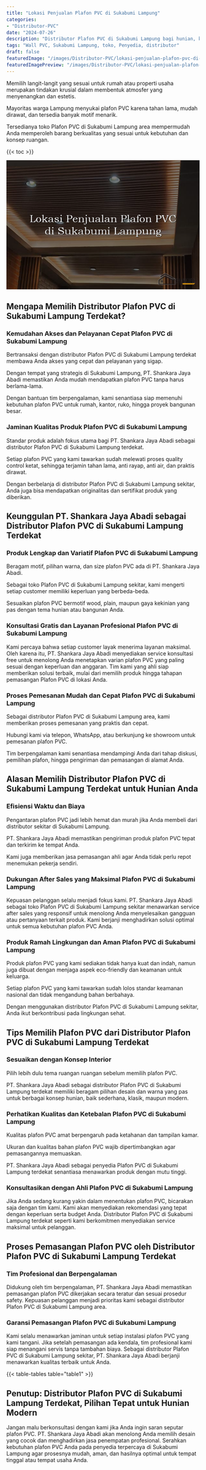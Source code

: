 ```yaml
---
title: "Lokasi Penjualan Plafon PVC di Sukabumi Lampung"
categories:
- "Distributor-PVC"
date: "2024-07-26"
description: "Distributor Plafon PVC di Sukabumi Lampung bagi hunian, kantor, dan toko. Produk terbaik, pilihan motif, variasi warna menarik, beserta layanan penempatan dikerjakan oleh tim ahli serta jaminan resmi!|Jasa distribusi Plafon PVC di Sukabumi Lampung untuk keperluan rumah, kantor, atau ritel, dengan material berkualitas dan pemasangan oleh teknisi profesional dan jaminan resmi.|Pilihan Plafon PVC di Sukabumi Lampung yang terpercaya untuk hunian, office, serta ritel, bersama material berkualitas dan pemasangan oleh tenaga ahli ahli dan kepastian resmi.|Penjualan Plafon PVC di Sukabumi Lampung untuk hunian, perkantoran, serta toko, dengan panel berkualitas dan instalasi ditangani oleh tenaga ahli ahli, disertai dengan jaminan resmi.}"
tags: "Wall PVC, Sukabumi Lampung, toko, Penyedia, distributor"
draft: false
featuredImage: "/images/Distributor-PVC/lokasi-penjualan-plafon-pvc-di-sukabumi-lampung.png"
featuredImagePreview: "/images/Distributor-PVC/lokasi-penjualan-plafon-pvc-di-sukabumi-lampung.png"
---
```


Memilih langit-langit yang sesuai untuk rumah atau properti usaha merupakan tindakan krusial dalam membentuk atmosfer yang menyenangkan dan estetis.

Mayoritas warga Lampung menyukai plafon PVC karena tahan lama, mudah dirawat, dan tersedia banyak motif menarik.

Tersedianya toko Plafon PVC di Sukabumi Lampung area mempermudah Anda memperoleh barang berkualitas yang sesuai untuk kebutuhan dan konsep ruangan.

{{< toc >}}

![Lokasi Penjualan Plafon PVC di Sukabumi Lampung](/images/Distributor-PVC/Lokasi-Penjualan-Plafon-PVC-di-Sukabumi-Lampung.png)

## Mengapa Memilih Distributor Plafon PVC di Sukabumi Lampung Terdekat?

### Kemudahan Akses dan Pelayanan Cepat Plafon PVC di Sukabumi Lampung

Bertransaksi dengan distributor Plafon PVC di Sukabumi Lampung terdekat membawa Anda akses yang cepat dan pelayanan yang sigap.

Dengan tempat yang strategis di Sukabumi Lampung, PT. Shankara Jaya Abadi memastikan Anda mudah mendapatkan plafon PVC tanpa harus berlama-lama.

Dengan bantuan tim berpengalaman, kami senantiasa siap memenuhi kebutuhan plafon PVC untuk rumah, kantor, ruko, hingga proyek bangunan besar.

### Jaminan Kualitas Produk Plafon PVC di Sukabumi Lampung

Standar produk adalah fokus utama bagi PT. Shankara Jaya Abadi sebagai distributor Plafon PVC di Sukabumi Lampung terdekat.

Setiap plafon PVC yang kami tawarkan sudah melewati proses quality control ketat, sehingga terjamin tahan lama, anti rayap, anti air, dan praktis dirawat.

Dengan berbelanja di distributor Plafon PVC di Sukabumi Lampung sekitar, Anda juga bisa mendapatkan originalitas dan sertifikat produk yang diberikan.

## Keunggulan PT. Shankara Jaya Abadi sebagai Distributor Plafon PVC di Sukabumi Lampung Terdekat

### Produk Lengkap dan Variatif Plafon PVC di Sukabumi Lampung

Beragam motif, pilihan warna, dan size plafon PVC ada di PT. Shankara Jaya Abadi.

Sebagai toko Plafon PVC di Sukabumi Lampung sekitar, kami mengerti setiap customer memiliki keperluan yang berbeda-beda.

Sesuaikan plafon PVC bermotif wood, plain, maupun gaya kekinian yang pas dengan tema hunian atau bangunan Anda.

### Konsultasi Gratis dan Layanan Profesional Plafon PVC di Sukabumi Lampung

Kami percaya bahwa setiap customer layak menerima layanan maksimal. Oleh karena itu, PT. Shankara Jaya Abadi menyediakan service konsultasi free untuk menolong Anda menetapkan varian plafon PVC yang paling sesuai dengan keperluan dan anggaran. Tim kami yang ahli siap memberikan solusi terbaik, mulai dari memilih produk hingga tahapan pemasangan Plafon PVC di lokasi Anda.

### Proses Pemesanan Mudah dan Cepat Plafon PVC di Sukabumi Lampung

Sebagai distributor Plafon PVC di Sukabumi Lampung area, kami memberikan proses pemesanan yang praktis dan cepat.

Hubungi kami via telepon, WhatsApp, atau berkunjung ke showroom untuk pemesanan plafon PVC.

Tim berpengalaman kami senantiasa mendampingi Anda dari tahap diskusi, pemilihan plafon, hingga pengiriman dan pemasangan di alamat Anda.

## Alasan Memilih Distributor Plafon PVC di Sukabumi Lampung Terdekat untuk Hunian Anda

### Efisiensi Waktu dan Biaya

Pengantaran plafon PVC jadi lebih hemat dan murah jika Anda membeli dari distributor sekitar di Sukabumi Lampung.

PT. Shankara Jaya Abadi memastikan pengiriman produk plafon PVC tepat dan terkirim ke tempat Anda.

Kami juga memberikan jasa pemasangan ahli agar Anda tidak perlu repot menemukan pekerja sendiri.

### Dukungan After Sales yang Maksimal Plafon PVC di Sukabumi Lampung

Kepuasan pelanggan selalu menjadi fokus kami. PT. Shankara Jaya Abadi sebagai toko Plafon PVC di Sukabumi Lampung sekitar menawarkan service after sales yang responsif untuk menolong Anda menyelesaikan gangguan atau pertanyaan terkait produk. Kami berjanji menghadirkan solusi optimal untuk semua kebutuhan plafon PVC Anda.

### Produk Ramah Lingkungan dan Aman Plafon PVC di Sukabumi Lampung

Produk plafon PVC yang kami sediakan tidak hanya kuat dan indah, namun juga dibuat dengan menjaga aspek eco-friendly dan keamanan untuk keluarga.

Setiap plafon PVC yang kami tawarkan sudah lolos standar keamanan nasional dan tidak mengandung bahan berbahaya.

Dengan menggunakan distributor Plafon PVC di Sukabumi Lampung sekitar, Anda ikut berkontribusi pada lingkungan sehat.

## Tips Memilih Plafon PVC dari Distributor Plafon PVC di Sukabumi Lampung Terdekat

### Sesuaikan dengan Konsep Interior

Pilih lebih dulu tema ruangan ruangan sebelum memilih plafon PVC.

PT. Shankara Jaya Abadi sebagai distributor Plafon PVC di Sukabumi Lampung terdekat memiliki beragam pilihan desain dan warna yang pas untuk berbagai konsep hunian, baik sederhana, klasik, maupun modern.

### Perhatikan Kualitas dan Ketebalan Plafon PVC di Sukabumi Lampung

Kualitas plafon PVC amat berpengaruh pada ketahanan dan tampilan kamar.

Ukuran dan kualitas bahan plafon PVC wajib dipertimbangkan agar pemasangannya memuaskan.

PT. Shankara Jaya Abadi sebagai penyedia Plafon PVC di Sukabumi Lampung terdekat senantiasa menawarkan produk dengan mutu tinggi.

### Konsultasikan dengan Ahli Plafon PVC di Sukabumi Lampung

Jika Anda sedang kurang yakin dalam menentukan plafon PVC, bicarakan saja dengan tim kami. Kami akan menyediakan rekomendasi yang tepat dengan keperluan serta budget Anda. Distributor Plafon PVC di Sukabumi Lampung terdekat seperti kami berkomitmen menyediakan service maksimal untuk pelanggan.

## Proses Pemasangan Plafon PVC oleh Distributor Plafon PVC di Sukabumi Lampung Terdekat

### Tim Profesional dan Berpengalaman

Didukung oleh tim berpengalaman, PT. Shankara Jaya Abadi memastikan pemasangan plafon PVC dikerjakan secara teratur dan sesuai prosedur safety. Kepuasan pelanggan menjadi prioritas kami sebagai distributor Plafon PVC di Sukabumi Lampung area.

### Garansi Pemasangan Plafon PVC di Sukabumi Lampung

Kami selalu menawarkan jaminan untuk setiap instalasi plafon PVC yang kami tangani. Jika setelah pemasangan ada kendala, tim profesional kami siap menangani servis tanpa tambahan biaya. Sebagai distributor Plafon PVC di Sukabumi Lampung sekitar, PT. Shankara Jaya Abadi berjanji menawarkan kualitas terbaik untuk Anda.

{{< table-tables table="table1" >}}

## Penutup: Distributor Plafon PVC di Sukabumi Lampung Terdekat, Pilihan Tepat untuk Hunian Modern

Jangan malu berkonsultasi dengan kami jika Anda ingin saran seputar plafon PVC. PT. Shankara Jaya Abadi akan menolong Anda memilih desain yang cocok dan menghadirkan jasa penempatan profesional. Serahkan kebutuhan plafon PVC Anda pada penyedia terpercaya di Sukabumi Lampung agar prosesnya mudah, aman, dan hasilnya optimal untuk tempat tinggal atau tempat usaha Anda.

